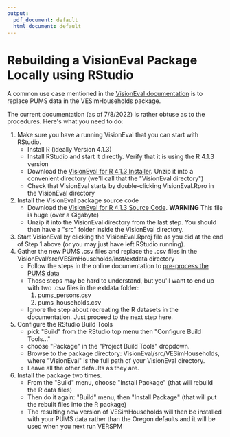 ```yaml
---
output:
  pdf_document: default
  html_document: default
---
```

# Rebuilding a VisionEval Package Locally using RStudio

A common use case mentioned in the [VisionEval
documentation](https://visioneval.org/docs/ve-buildprocess.html#case-study-1---pums-data-in-vesimhouseholds) is to
replace PUMS data in the VESimHouseholds package.

The current documentation (as of 7/8/2022) is rather obtuse as to the procedures. Here's what you need to do:

1. Make sure you have a running VisionEval that you can start with RStudio.
    * Install R (ideally Version 4.1.3)
    * Install RStudio and start it directly. Verify that it is using the R 4.1.3 version
    * Download the [VisionEval for R 4.1.3
    Installer](https://github.com/VisionEval/VisionEval-Dev/releases/download/beta-release-0.9/VE-3.0-Installer-Windows-R4.1.3_2022-05-27.zip).
    Unzip it into a convenient directory (we'll call that the "VisionEval directory")
    * Check that VisionEval starts by double-clicking VisionEval.Rpro in the VisionEval directory
2. Install the VisionEval package source code
    * Download the [VisionEval for R 4.1.3 Source Code](). **WARNING** This file is huge (over a Gigabyte)
    * Unzip it into the VisionEval directory from the last step. You should then have a "src" folder inside the VisionEval
    directory.
3. Start VisionEval by clicking the VisionEval.Rproj file as you did at the end of Step 1 above (or you may just have
   left RStudio running).
4. Gather the new PUMS .csv files and replace the .csv files in the VisionEval/src/VESimHouseholds/inst/extdata
   directory
    * Follow the steps in the online documentation to [pre-process the PUMS
    data](https://visioneval.org/docs/ve-buildprocess.html#preprocessing-for-visioneval-input-data)
    * Those steps may be hard to understand, but you'll want to end up with two .csv files in the extdata folder:
        1. pums_persons.csv
        2. pums_households.csv
    * Ignore the step about recreating the R datasets in the documentation. Just proceed to the next step here.
4. Configure the RStudio Build Tools
    * pick "Build" from the RStudio top menu then "Configure Build Tools..."
    * choose "Package" in the "Project Build Tools" dropdown.
    * Browse to the package directory: VisionEval/src/VESimHouseholds, where "VisionEval" is the full path of your VisionEval
    directory.
    * Leave all the other defaults as they are.
5. Install the package two times.
    * From the "Build" menu, choose "Install Package" (that will rebuild the R data files)
    * Then do it again: "Build" menu, then "Install Package" (that will put the rebuilt files into the R package)
    * The resulting new version of VESimHouseholds will then be installed with your PUMS data rather than the Oregon
      defaults and it will be used when you next run VERSPM


